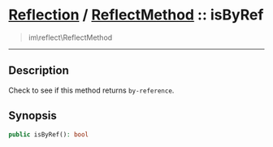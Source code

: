 # [Reflection](reflect.md) / [ReflectMethod](reflect-ReflectMethod.md) :: isByRef
 > im\reflect\ReflectMethod
____

## Description
Check to see if this method returns `by-reference`.

## Synopsis
```php
public isByRef(): bool
```
